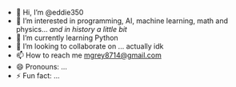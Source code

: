 - 👋 Hi, I’m @eddie350
- 👀 I’m interested in programming, AI, machine learning, math and physics... *and in history a little bit*
- 🌱 I’m currently learning Python
- 💞️ I’m looking to collaborate on ... actually idk
- 📫 How to reach me mgrey8714@gmail.com
- 😄 Pronouns: ...
- ⚡ Fun fact: ...

<!---
eddie350/eddie350 is a ✨ special ✨ repository because its `README.md` (this file) appears on your GitHub profile.
You can click the Preview link to take a look at your changes.
--->
